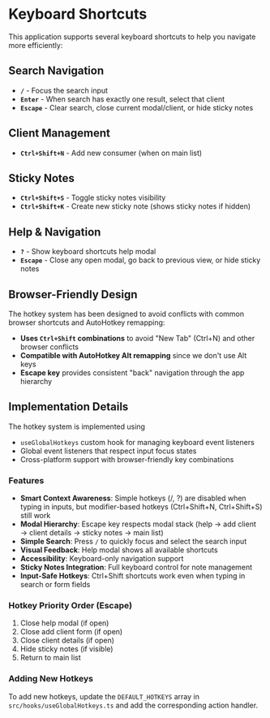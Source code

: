 # Keyboard Shortcuts

This application supports several keyboard shortcuts to help you navigate more efficiently:

## Search Navigation

- **`/`** - Focus the search input
- **`Enter`** - When search has exactly one result, select that client
- **`Escape`** - Clear search, close current modal/client, or hide sticky notes

## Client Management

- **`Ctrl+Shift+N`** - Add new consumer (when on main list)

## Sticky Notes

- **`Ctrl+Shift+S`** - Toggle sticky notes visibility
- **`Ctrl+Shift+K`** - Create new sticky note (shows sticky notes if hidden)

## Help & Navigation

- **`?`** - Show keyboard shortcuts help modal
- **`Escape`** - Close any open modal, go back to previous view, or hide sticky notes

## Browser-Friendly Design

The hotkey system has been designed to avoid conflicts with common browser shortcuts and AutoHotkey remapping:

- **Uses `Ctrl+Shift` combinations** to avoid "New Tab" (Ctrl+N) and other browser conflicts
- **Compatible with AutoHotkey Alt remapping** since we don't use Alt keys
- **Escape key** provides consistent "back" navigation through the app hierarchy

## Implementation Details

The hotkey system is implemented using

- `useGlobalHotkeys` custom hook for managing keyboard event listeners
- Global event listeners that respect input focus states
- Cross-platform support with browser-friendly key combinations

### Features

- **Smart Context Awareness**: Simple hotkeys (/, ?) are disabled when typing in inputs, but modifier-based hotkeys (Ctrl+Shift+N, Ctrl+Shift+S) still work
- **Modal Hierarchy**: Escape key respects modal stack (help → add client → client details → sticky notes → main list)
- **Simple Search**: Press `/` to quickly focus and select the search input
- **Visual Feedback**: Help modal shows all available shortcuts
- **Accessibility**: Keyboard-only navigation support
- **Sticky Notes Integration**: Full keyboard control for note management
- **Input-Safe Hotkeys**: Ctrl+Shift shortcuts work even when typing in search or form fields

### Hotkey Priority Order (Escape)

1. Close help modal (if open)
2. Close add client form (if open)  
3. Close client details (if open)
4. Hide sticky notes (if visible)
5. Return to main list

### Adding New Hotkeys

To add new hotkeys, update the `DEFAULT_HOTKEYS` array in `src/hooks/useGlobalHotkeys.ts` and add the corresponding action handler.
